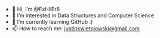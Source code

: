 - 👋 Hi, I’m @ExHilEr8
- 👀 I’m interested in Data Structures and Computer Science
- 🌱 I’m currently learning GitHub :)
- 📫 How to reach me: justinkwietniowski@gmail.com

<!---
ExHilEr8/ExHilEr8 is a ✨ special ✨ repository because its `README.md` (this file) appears on your GitHub profile.
You can click the Preview link to take a look at your changes.
--->
